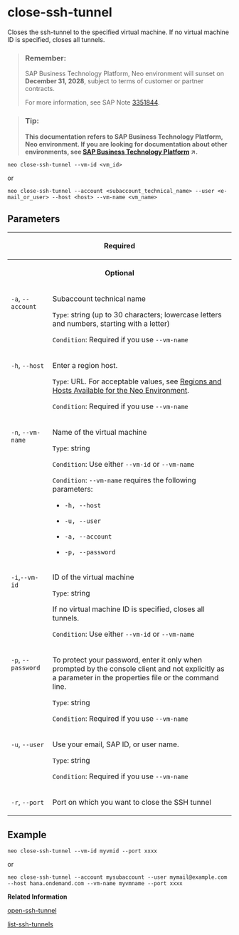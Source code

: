 <!-- loioc5052684a01c4709b5f945519bc4a9f8 -->

# close-ssh-tunnel

Closes the ssh-tunnel to the specified virtual machine. If no virtual machine ID is specified, closes all tunnels.



> ### Remember:  
> SAP Business Technology Platform, Neo environment will sunset on **December 31, 2028**, subject to terms of customer or partner contracts.
> 
> For more information, see SAP Note [3351844](https://launchpad.support.sap.com/#/notes/3351844).

> ### Tip:  
> **This documentation refers to SAP Business Technology Platform, Neo environment. If you are looking for documentation about other environments, see [SAP Business Technology Platform](https://help.sap.com/viewer/65de2977205c403bbc107264b8eccf4b/Cloud/en-US/6a2c1ab5a31b4ed9a2ce17a5329e1dd8.html "SAP Business Technology Platform (SAP BTP) is an integrated offering comprised of four technology portfolios: database and data management, application development and integration, analytics, and intelligent technologies. The platform offers users the ability to turn data into business value, compose end-to-end business processes, and build and extend SAP applications quickly.") :arrow_upper_right:.**



```
neo close-ssh-tunnel --vm-id <vm_id>
```

or

```
neo close-ssh-tunnel --account <subaccount_technical_name> --user <e-mail_or_user> --host <host> --vm-name <vm_name>
```



## Parameters




<table>
<tr>
<th valign="top" colspan="2">

Required



</th>
</tr>
<tr>
<th valign="top" colspan="2">

Optional



</th>
</tr>
<tr>
<td valign="top">

`-a`, `--account`



</td>
<td valign="top">

Subaccount technical name

`Type`: string \(up to 30 characters; lowercase letters and numbers, starting with a letter\)

`Condition`: Required if you use `--vm-name`



</td>
</tr>
<tr>
<td valign="top">

`-h`, `--host`



</td>
<td valign="top">

Enter a region host.

`Type`: URL. For acceptable values, see [Regions and Hosts Available for the Neo Environment](../10-concepts-neo/regions-and-hosts-available-for-the-neo-environment-d722f7c.md).

`Condition`: Required if you use `--vm-name`



</td>
</tr>
<tr>
<td valign="top">

`-n`, `--vm-name` 



</td>
<td valign="top">

Name of the virtual machine

`Type`: string

`Condition`: Use either `--vm-id` or `--vm-name`

`Condition`: `--vm-name` requires the following parameters:

-   `-h, --host`

-   `-u, --user`

-   `-a, --account`

-   `-p, --password`




</td>
</tr>
<tr>
<td valign="top">

`-i`,`--vm-id` 



</td>
<td valign="top">

ID of the virtual machine

`Type`: string

If no virtual machine ID is specified, closes all tunnels.

`Condition`: Use either `--vm-id` or `--vm-name`



</td>
</tr>
<tr>
<td valign="top">

`-p`, `--password`



</td>
<td valign="top">

To protect your password, enter it only when prompted by the console client and not explicitly as a parameter in the properties file or the command line.

`Type`: string

`Condition`: Required if you use `--vm-name`



</td>
</tr>
<tr>
<td valign="top">

`-u`, `--user`



</td>
<td valign="top">

Use your email, SAP ID, or user name.

`Type`: string

`Condition`: Required if you use `--vm-name`



</td>
</tr>
<tr>
<td valign="top">

`-r`, `--port`



</td>
<td valign="top">

Port on which you want to close the SSH tunnel



</td>
</tr>
</table>



## Example

```
neo close-ssh-tunnel --vm-id myvmid --port xxxx
```

or

```
neo close-ssh-tunnel --account mysubaccount --user mymail@example.com --host hana.ondemand.com --vm-name myvmname --port xxxx
```

**Related Information**  


[open-ssh-tunnel](open-ssh-tunnel-6f8924a.md "Opens a secure tunnel to a specific virtual machine.")

[list-ssh-tunnels](list-ssh-tunnels-da73699.md "Lists the currently opened SSH tunnels on the user's machine.")

